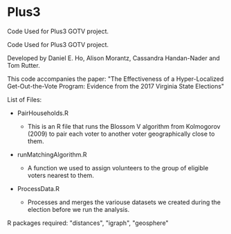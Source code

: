 # Plus3
Code Used for Plus3 GOTV project. 


Code Used for Plus3 GOTV project. 

Developed by Daniel E. Ho, Alison Morantz, Cassandra Handan-Nader and Tom Rutter. 

This code accompanies the paper: 
"The Effectiveness of a Hyper-Localized
Get-Out-the-Vote Program: Evidence from the
2017 Virginia State Elections"


List of Files: 

- PairHouseholds.R
	- This is an R file that runs the Blossom V 
	  algorithm from Kolmogorov (2009) to pair each voter 
	  to another voter geographically close to them. 
	  
- runMatchingAlgorithm.R 
	- A function we used to assign volunteers to the group of 
	  eligible voters nearest to them. 
	  
- ProcessData.R 
	- Processes and merges the variouse datasets we created 
	  during the election before we run the analysis. 
	  

R packages required: 
"distances", "igraph", "geosphere"
